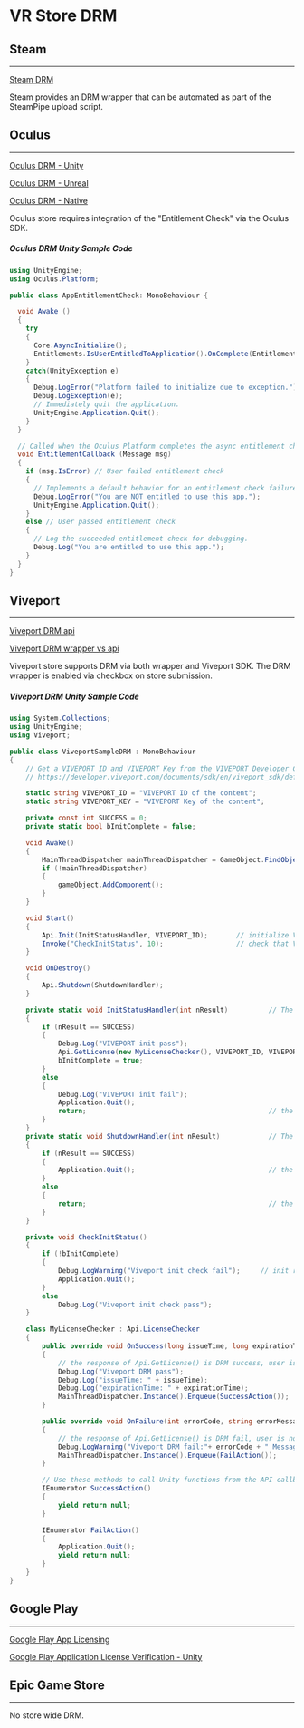 # VR Store DRM



## Steam
---

[Steam DRM](https://partner.steamgames.com/doc/features/drm)

Steam provides an DRM wrapper that can be automated as part of the SteamPipe upload script.


## Oculus
---

[Oculus DRM - Unity](https://developer.oculus.com/documentation/unity/ps-entitlement-check/)

[Oculus DRM - Unreal](https://developer.oculus.com/documentation/unreal/ps-entitlement-check/)

[Oculus DRM - Native](https://developer.oculus.com/documentation/native/ps-entitlement-check/)


Oculus store requires integration of the "Entitlement Check" via the Oculus SDK.

##### Oculus DRM Unity Sample Code

```csharp
using UnityEngine;
using Oculus.Platform;

public class AppEntitlementCheck: MonoBehaviour {

  void Awake ()
  {
    try
    {
      Core.AsyncInitialize();
      Entitlements.IsUserEntitledToApplication().OnComplete(EntitlementCallback);
    }
    catch(UnityException e)
    {
      Debug.LogError("Platform failed to initialize due to exception.");
      Debug.LogException(e);
      // Immediately quit the application.
      UnityEngine.Application.Quit();
    }
  }

  // Called when the Oculus Platform completes the async entitlement check request and a result is available.
  void EntitlementCallback (Message msg)
  {
    if (msg.IsError) // User failed entitlement check
    {
      // Implements a default behavior for an entitlement check failure -- log the failure and exit the app.
      Debug.LogError("You are NOT entitled to use this app.");
      UnityEngine.Application.Quit();
    }
    else // User passed entitlement check
    {
      // Log the succeeded entitlement check for debugging.
      Debug.Log("You are entitled to use this app.");
    }
  }
}
```


## Viveport
---

[Viveport DRM api](https://developer.vive.com/resources/viveport/sdk/documentation/english/viveport-sdk/apis/drm-api/)

[Viveport DRM wrapper vs api](https://service.viveport.com/hc/en-us/articles/360035791212-What-is-the-difference-between-DRM-SDK-and-DRM-wrapper-)

Viveport store supports DRM via both wrapper and Viveport SDK. The DRM wrapper is enabled via checkbox on store submission.

##### Viveport DRM Unity Sample Code

```csharp
using System.Collections;
using UnityEngine;
using Viveport;

public class ViveportSampleDRM : MonoBehaviour
{
    // Get a VIVEPORT ID and VIVEPORT Key from the VIVEPORT Developer Console. Please refer to here:
    // https://developer.viveport.com/documents/sdk/en/viveport_sdk/definition/get_viveportid.html

    static string VIVEPORT_ID = "VIVEPORT ID of the content";           // replace with developer VIVEPORT ID
    static string VIVEPORT_KEY = "VIVEPORT Key of the content";         // replace with developer VIVEPORT Key

    private const int SUCCESS = 0;
    private static bool bInitComplete = false;

    void Awake()
    {
        MainThreadDispatcher mainThreadDispatcher = GameObject.FindObjectOfType();
        if (!mainThreadDispatcher)
        {
            gameObject.AddComponent();
        }
    }

    void Start()
    {
        Api.Init(InitStatusHandler, VIVEPORT_ID);       // initialize VIVEPORT platform
        Invoke("CheckInitStatus", 10);                  // check that VIVEPORT Init succeeded
    }

    void OnDestroy()
    {
        Api.Shutdown(ShutdownHandler);
    }

    private static void InitStatusHandler(int nResult)          // The callback of Api.init()
    {
        if (nResult == SUCCESS)
        {
            Debug.Log("VIVEPORT init pass");
            Api.GetLicense(new MyLicenseChecker(), VIVEPORT_ID, VIVEPORT_KEY);    // the response of Api.Init() is success, continue using Api.GetLicense() API
            bInitComplete = true;
        }
        else
        {
            Debug.Log("VIVEPORT init fail");
            Application.Quit();
            return;                                             // the response of Api.Init() is fail
        }
    }
    private static void ShutdownHandler(int nResult)            // The callback of Api.Shutdown()
    {
        if (nResult == SUCCESS)
        {
            Application.Quit();                                 // the response of Api.Shutdown() is success, close the content
        }
        else
        {
            return;                                             // the response of Api.Shutdown() is fail
        }
    }

    private void CheckInitStatus()
    {
        if (!bInitComplete)
        {
            Debug.LogWarning("Viveport init check fail");     // init requires VIVEPORT app installed and online connection
            Application.Quit();
        }
        else
            Debug.Log("Viveport init check pass");
    }

    class MyLicenseChecker : Api.LicenseChecker
    {
        public override void OnSuccess(long issueTime, long expirationTime, int latestVersion, bool updateRequired)
        {
            // the response of Api.GetLicense() is DRM success, user is allowed to use the content and continue with content flow
            Debug.Log("Viveport DRM pass");
            Debug.Log("issueTime: " + issueTime);
            Debug.Log("expirationTime: " + expirationTime);
            MainThreadDispatcher.Instance().Enqueue(SuccessAction());
        }

        public override void OnFailure(int errorCode, string errorMessage)
        {
            // the response of Api.GetLicense() is DRM fail, user is not allowed to use the content
            Debug.LogWarning("Viveport DRM fail:"+ errorCode + " Message :" + errorMessage);
            MainThreadDispatcher.Instance().Enqueue(FailAction());
        }

        // Use these methods to call Unity functions from the API callbacks on the main thread
        IEnumerator SuccessAction()
        {
            yield return null;
        }

        IEnumerator FailAction()
        {
            Application.Quit();
            yield return null;
        }
    }
}
```


## Google Play
---

[Google Play App Licensing](https://developer.android.com/google/play/licensing)

[Google Play Application License Verification - Unity](https://github.com/Unity-Technologies/GooglePlayLicenseVerification)


## Epic Game Store
---

No store wide DRM.